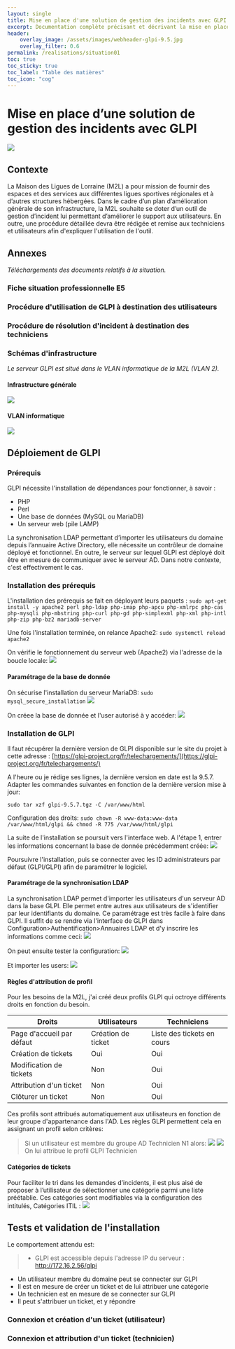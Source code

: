 ```yaml
---
layout: single
title: Mise en place d'une solution de gestion des incidents avec GLPI
excerpt: Documentation complète précisant et décrivant la mise en place d'un logiciel de gestion d'incident avec GLPI
header:
    overlay_image: /assets/images/webheader-glpi-9.5.jpg
    overlay_filter: 0.6
permalink: /realisations/situation01
toc: true
toc_sticky: true
toc_label: "Table des matières"
toc_icon: "cog"
---
```

# Mise en place d’une solution de gestion des incidents avec GLPI

![](https://www.linuxtricks.fr/upload/logo-glpi.png)

## Contexte

La Maison des Ligues de Lorraine (M2L) a pour mission de fournir des espaces et des services aux différentes ligues sportives régionales et à d’autres structures hébergées.
Dans le cadre d’un plan d’amélioration générale de son infrastructure, la M2L souhaite se doter d’un outil de gestion d’incident lui permettant d’améliorer le support aux utilisateurs. En outre, une procédure détaillée devra être rédigée et remise aux techniciens et utilisateurs afin d'expliquer l'utilisation de l'outil.

## Annexes

_Téléchargements des documents relatifs à la situation._

### Fiche situation professionnelle E5

### Procédure d'utilisation de GLPI à destination des utilisateurs

### Procédure de résolution d'incident à destination des techniciens

### Schémas d'infrastructure

_Le serveur GLPI est situé dans le VLAN informatique de la M2L (VLAN 2)._

#### Infrastructure générale

![](/bts/_pages/exam/infra.png)

#### VLAN informatique

![](/bts/_pages/exam/vlan2.png)

## Déploiement de GLPI

### Prérequis

GLPI nécessite l'installation de dépendances pour fonctionner, à savoir :

- PHP
- Perl
- Une base de données (MySQL ou MariaDB)
- Un serveur web (pile LAMP)

La synchronisation LDAP permettant d’importer les utilisateurs du domaine depuis l’annuaire Active Directory, elle nécessite un contrôleur de domaine déployé et fonctionnel. En outre, le serveur sur lequel GLPI est déployé doit être en mesure de communiquer avec le serveur AD. Dans notre contexte, c'est effectivement le cas.

### Installation des prérequis

L'installation des prérequis se fait en déployant leurs paquets :
`sudo apt-get install -y apache2 perl php-ldap php-imap php-apcu php-xmlrpc php-cas php-mysqli php-mbstring php-curl php-gd php-simplexml php-xml php-intl php-zip php-bz2 mariadb-server`

Une fois l'installation terminée, on relance Apache2:
`sudo systemctl reload apache2`

On vérifie le fonctionnement du serveur web (Apache2) via l'adresse de la boucle locale:
![](/bts/_pages/exam/imgs/apache.png)

#### Paramétrage de la base de donnée

On sécurise l'installation du serveur MariaDB:
`sudo mysql_secure_installation`
![](/bts/_pages/exam/imgs/mysql_secure.png)

On créee la base de donnée et l'user autorisé à y accéder:
![](/bts/_pages/exam/imgs/user_dbase.png)

### Installation de GLPI

Il faut récupérer la dernière version de GLPI disponible sur le site du projet à cette adresse : [https://glpi-project.org/fr/telechargements/](https://glpi-project.org/fr/telechargements/)

A l'heure ou je rédige ses lignes, la dernière version en date est la 9.5.7. Adapter les commandes suivantes en fonction de la dernière version mise à jour:

`sudo tar xzf glpi-9.5.7.tgz -C /var/www/html`

Configuration des droits:
`sudo chown -R www-data:www-data /var/www/html/glpi && chmod -R 775 /var/www/html/glpi`

La suite de l'installation se poursuit vers l'interface web. A l'étape 1, entrer les informations concernant la base de donnée précédemment créée:
![](/bts/_pages/exam/imgs/glpi_web_install.png)

Poursuivre l'installation, puis se connecter avec les ID administrateurs par défaut (GLPI/GLPI) afin de paramétrer le logiciel.

#### Paramétrage de la synchronisation LDAP

La synchronisation LDAP permet d'importer les utilisateurs d'un serveur AD dans la base GLPI. Elle permet entre autres aux utilisateurs de s'identifier par leur identifiants du domaine. Ce paramétrage est très facile à faire dans GLPI. Il suffit de se rendre via l'interface de GLPI dans Configuration>Authentification>Annuaires LDAP et d'y inscrire les informations comme ceci:
![](/bts/_pages/exam/imgs/ldap.png)

On peut ensuite tester la configuration:
![](/bts/_pages/exam/imgs/ldap_config.png)

Et importer les users:
![](/bts/_pages/exam/imgs/ldap_users.png)

#### Règles d'attribution de profil

Pour les besoins de la M2L, j'ai créé deux profils GLPI qui octroye différents droits en fonction du besoin.

|Droits|Utilisateurs|Techniciens|
|------|------------|-----------|
|Page d'accueil par défaut|Création de ticket|Liste des tickets en cours|
|Création de tickets|Oui|Oui|
|Modification de tickets|Non|Oui|
|Attribution d'un ticket|Non|Oui|
|Clôturer un ticket|Non|Oui|

Ces profils sont attribués automatiquement aux utilisateurs en fonction de leur groupe d'appartenance dans l'AD. Les règles GLPI permettent cela en assignant un profil selon critères:

>Si un utilisateur est membre du groupe AD Technicien N1 alors:
![](/bts/_pages/exam/imgs/regle_tech.png)
![](/bts/_pages/exam/imgs/profil_tech.png)
On lui attribue le profil GLPI Technicien

#### Catégories de tickets

Pour faciliter le tri dans les demandes d’incidents, il est plus aisé de proposer à l’utilisateur de sélectionner une catégorie parmi une liste préétablie. Ces catégories sont modifiables via la configuration des intitulés, Catégories ITIL :
![](/bts/_pages/exam/imgs/itil.png)

## Tests et validation de l'installation

Le comportement attendu est:

>- GLPI est accessible depuis l'adresse IP du serveur : <http://172.16.2.56/glpi>
>
- Un utilisateur membre du domaine peut se connecter sur GLPI
- Il est en mesure de créer un ticket et de lui attribuer une catégorie
- Un technicien est en mesure de se connecter sur GLPI
- Il peut s'attribuer un ticket, et y répondre

### Connexion et création d'un ticket (utilisateur)

### Connexion et attribution d'un ticket (technicien)


